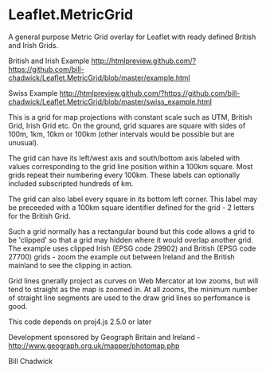 # Leaflet.MetricGrid
A general purpose Metric Grid overlay for Leaflet with ready defined British and Irish Grids.

British and Irish Example http://htmlpreview.github.com/?https://github.com/bill-chadwick/Leaflet.MetricGrid/blob/master/example.html

Swiss Example http://htmlpreview.github.com/?https://github.com/bill-chadwick/Leaflet.MetricGrid/blob/master/swiss_example.html

This is a grid for map projections with constant scale such as UTM, British Grid, Irish Grid etc. On the ground, grid squares are square with sides of 100m, 1km, 10km or 100km (other intervals would be possible but are unusual). 

The grid can have its left/west axis and south/bottom axis labeled with values corresponding to the grid line position within a 100km square. Most grids repeat their numbering every 100km. These labels can optionally included subscripted hundreds of km.

The grid can also label every square in its bottom left corner. This label may be preceeded with a 100km square identifier defined for the grid - 2 letters for the British Grid.

Such a grid normally has a rectangular bound but this code allows a grid to be 'clipped' so that a grid may hidden where it would overlap another grid. The example uses clipped Irish (EPSG code 29902) and British (EPSG code 27700) grids - zoom the example out between Ireland and the British mainland to see the clipping in action.

Grid lines gnerally project as curves on Web Mercator at low zooms, but will tend to straight as the map is zoomed in. At all zooms, the minimum number of straight line segments are used to the draw grid lines so perfomance is good.

This code depends on proj4.js 2.5.0 or later

Development sponsored by Geograph Britain and Ireland - http://www.geograph.org.uk/mapper/photomap.php

Bill Chadwick


